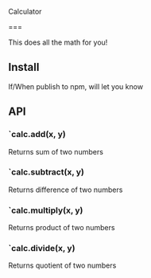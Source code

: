 Calculator 

===

This does all the math for you! 

## Install 

If/When publish to npm, will let you know

## API

### `calc.add(x, y)

Returns sum of two numbers 

### `calc.subtract(x, y)

Returns difference of two numbers 

### `calc.multiply(x, y)

Returns product of two numbers 

### `calc.divide(x, y)

Returns quotient of two numbers 